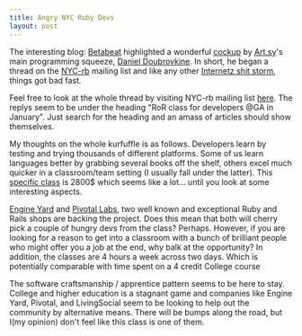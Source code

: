 ```yaml
---
title: Angry NYC Ruby Devs
layout: post
---
```


The interesting blog: [Betabeat](http://www.betabeat.com/) highlighted a
wonderful
[cockup](http://www.betabeat.com/2011/12/27/ruby-developers-offended-by-2800-ruby-class/)
by [Art.sy](http://cloudbacon.com)'s main programming squeeze, [Daniel
Doubrovkine](https://twitter.com/dblockdotorg). In short, he began a thread on
the [NYC-rb](http://www.meetup.com/NYC-rb/messages/archive/) mailing list and
like any other [Internetz shit storm](http://youtu.be/-JFfN5pKzFU), things got
bad fast.

Feel free to look at the whole thread by visiting NYC-rb mailing list
[here](http://www.meetup.com/NYC-rb/messages/archive/). The replys seem to be
under the heading "RoR class for developers @GA in January". Just search for
the heading and an amass of articles should show themselves.

My thoughts on the whole kurfuffle is as follows. Developers learn by testing
and trying thousands of different platforms. Some of us learn languages better
by grabbing several books off the shelf, others excel much quicker in a
classroom/team setting (I usually fall under the latter). This [specific
class](https://generalassemb.ly/ruby-on-rails-for-developers) is 2800$ which
seems like a lot… until you look at some interesting aspects.

[Engine Yard](http://www.engineyard.com/) and [Pivotal
Labs](http://pivotallabs.com/), two well known and exceptional Ruby and Rails
shops are backing the project. Does this mean that both will cherry pick a
couple of hungry devs from the class? Perhaps. However, if you are looking for
a reason to get into a classroom with a bunch of brilliant people who might
offer you a job at the end, why balk at the opportunity? In addition, the
classes are 4 hours a week across two days. Which is potentially comparable
with time spent on a 4 credit College course

The software craftsmanship / apprentice pattern seems to be here to stay.
College and higher education is a stagnant game and companies like Engine Yard,
Pivotal, and LivingSocial seem to be looking to help out the community by
alternative means. There will be bumps along the road, but I(my opinion) don't
feel like this class is one of them.
